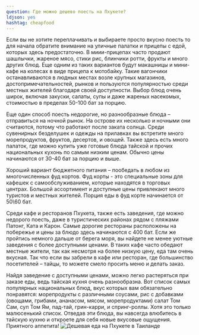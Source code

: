 ```yaml
---
question: Где можно дешево поесть на Пхукете?
ldjson: yes
hashtag: cheapfood
---
```


Если вы не хотите переплачивать и выбираете просто вкусно поесть то для начала обратите внимание на уличные палатки и прицепы с едой, которых здесь предостаточно. В миии-прицепах часто продают шашлычки, жареное мясо, стики рис, блинчики ротти, фрукты и много других блюд. Еще одним из таких вариантов будут макашницы и мини-кафе на колесах в виде прицепа к мотобайку. Такие вагончики останавливаются в людных местах возле крупных магазинов, достопримечательностей, рынков и пользуются популярностью среди местных жителей благодаря своей доступности. Выбор блюд очень широк, включая закуски, салаты, супы и даже жареных насекомых, стоимостью в пределах 50-100 бат за порцию.

Еще один способ поесть недорогие, но разнообразные блюда – отправиться на ночной рынок. На острове их несколько и ночными они считаются, потому что работают после заката солнца. Среди сувенирных безделушек и одежды на прилавках вы встретите много морепродуктов, фруктов, десертов, и овощей. Также здесь есть много палаток, где можно купить уже готовые блюда тайской и прочих национальных кухонь по самым низким ценам. Обычно цены начинаются от 30-40 бат за порцию и выше.

Хороший вариант бюджетного питания – пообедать в любом из многочисленных фуд кортов. Фуд корты - это специальные зоны для кафешек с самообслуживанием, которые находятся в торговых центрах. Большой ассортимент и доступные цены привлекают много туристов и местных жителей. Порция еды  в фуд корте начинается от 50\60 бат.
 
Среди кафе и ресторанов Пхукета, также есть заведения, где можно недорого поесть, даже в туристических районах рядом с пляжами Патонг, Ката и Карон. Самые дорогие рестораны расположены на побережье и цены за блюдо здесь начинаются с 400 бат. Если же пройтись немного дальше от берега моря, вы найдете не менее уютные заведения с более доступными ценами. В таких кафе часто обедают местные жители, так как несмотря на более низкую цену, еда там очень вкусная. Так что если вы забрели в кафе или ресторан, где большинство посетителей – тайцы, то можете смело просить меню и делать заказ.

Найдя заведение с доступными ценами, можно легко растеряться при заказе еды, ведь тайская кухня очень разнообразна. Вот список самых популярных национальных блюд, вкус которых вам обязательно понравятся: морепродукты с различными соусами, рис с добавками (овощами, грибами, ананасом, мясом, морепродуктами) салат Том Сам, суп Том Ям, пад-тай, грин-карри, и спринг-роллы. Хотя это только малюсенький список. Отведав эти блюда, вы навсегда влюбитесь в тайскую кухню и откроете для себя новые вкусовые ощущения. Приятного аппетита!
![Дешевая еда на Пхукете в Таиланде](https://phuketfaq.ru/assets/images/cheapfood.jpeg)
